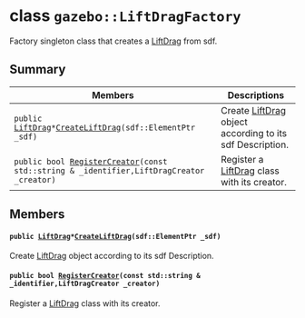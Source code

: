 # class `gazebo::LiftDragFactory` 

Factory singleton class that creates a [LiftDrag](docs/packages/uuv_simulator/docs/api/gazebo::LiftDrag.md#classgazebo_1_1_lift_drag) from sdf.

## Summary

 Members                        | Descriptions                                
--------------------------------|---------------------------------------------
`public `[`LiftDrag`](docs/packages/uuv_simulator/docs/api/gazebo::LiftDrag.md#classgazebo_1_1_lift_drag)` * `[`CreateLiftDrag`](#classgazebo_1_1_lift_drag_factory_1a7a79c4e602ee766109f7ff64de1db8ac)`(sdf::ElementPtr _sdf)` | Create [LiftDrag](docs/packages/uuv_simulator/docs/api/gazebo::LiftDrag.md#classgazebo_1_1_lift_drag) object according to its sdf Description.
`public bool `[`RegisterCreator`](#classgazebo_1_1_lift_drag_factory_1addb70527ea530e2f7d260a077657f722)`(const std::string & _identifier,LiftDragCreator _creator)` | Register a [LiftDrag](docs/packages/uuv_simulator/docs/api/gazebo::LiftDrag.md#classgazebo_1_1_lift_drag) class with its creator.

## Members

#### `public `[`LiftDrag`](docs/packages/uuv_simulator/docs/api/gazebo::LiftDrag.md#classgazebo_1_1_lift_drag)` * `[`CreateLiftDrag`](#classgazebo_1_1_lift_drag_factory_1a7a79c4e602ee766109f7ff64de1db8ac)`(sdf::ElementPtr _sdf)` 

Create [LiftDrag](docs/packages/uuv_simulator/docs/api/gazebo::LiftDrag.md#classgazebo_1_1_lift_drag) object according to its sdf Description.

#### `public bool `[`RegisterCreator`](#classgazebo_1_1_lift_drag_factory_1addb70527ea530e2f7d260a077657f722)`(const std::string & _identifier,LiftDragCreator _creator)` 

Register a [LiftDrag](docs/packages/uuv_simulator/docs/api/gazebo::LiftDrag.md#classgazebo_1_1_lift_drag) class with its creator.

